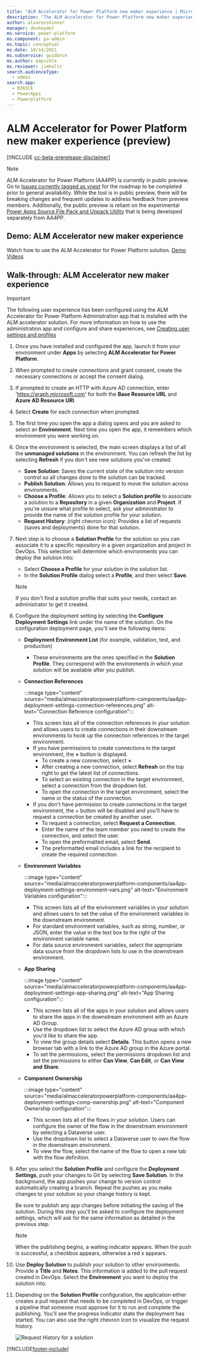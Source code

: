 ```yaml
---
title: "ALM Accelerator for Power Platform new maker experience | MicrosoftDocs"
description: "The ALM Accelerator for Power Platform new maker experience will help you follow ALM patterns and practices. It enables you to source control your solutions and move them from your development environment to test and production environments using DevOps"
author: alvarezskinner
manager: devkeydet
ms.service: power-platform
ms.component: pa-admin
ms.topic: conceptual
ms.date: 10/14/2021
ms.subservice: guidance
ms.author: mapichle
ms.reviewer: jimholtz
search.audienceType: 
  - admin
search.app: 
  - D365CE
  - PowerApps
  - Powerplatform
---
```

# ALM Accelerator for Power Platform new maker experience (preview)

[!INCLUDE [cc-beta-prerelease-disclaimer](../../includes/cc-beta-prerelease-disclaimer.md)]

> [!NOTE]
> ALM Accelerator for Power Platform (AA4PP) is currently in public preview. Go to [Issues currently tagged as vnext](https://github.com/microsoft/coe-starter-kit/issues?q=is%3Aopen+is%3Aissue+label%3Aalm-accelerator+label%3Avnext) for the roadmap to be completed prior to general availability. While the tool is in public preview, there will be breaking changes and frequent updates to address feedback from preview members. Additionally, the public preview is reliant on the experimental [Power Apps Source File Pack and Unpack Utility](https://github.com/microsoft/PowerApps-Language-Tooling) that is being developed separately from AA4PP.

## Demo: ALM Accelerator new maker experience

Watch how to use the ALM Accelerator for Power Platform solution.
[Demo Videos](https://github.com/microsoft/coe-starter-kit/blob/main/CenterofExcellenceALMAccelerator/WALKTHROUGHS.md)

## Walk-through: ALM Accelerator new maker experience

> [!IMPORTANT]
> The following user experience has been configured using the ALM Accelerator for Power Platform Administration app that is installed with the ALM accelerator solution. For more information on how to use the administration app and configure and share experiences, see [Creating user settings and profiles](setup-almacceleratorpowerplatform-deployment-profiles.md)

1. Once you have installed and configured the app, launch it from your environment under **Apps** by selecting **ALM Accelerator for Power Platform**.

1. When prompted to create connections and grant consent, create the necessary connections or accept the consent dialog.

1. If prompted to create an HTTP with Azure AD connection, enter 'https://graph.microsoft.com' for both the **Base Resource URL** and **Azure AD Resource URI**.

1. Select **Create** for each connection when prompted.

1. The first time you open the app a dialog opens and you are asked to select an **Environment**. Next time you open the app, it remembers which environment you were working on.

1. Once the environment is selected, the main screen displays a list of all the **unmanaged solutions** in the environment. You can refresh the list by selecting **Refresh** if you don't see new solutions you've created:

    - **Save Solution**: Saves the current state of the solution into version control so all changes done to the solution can be tracked.
    - **Publish Solution**: Allows you to request to move the solution across environments.
    - **Choose a Profile**: Allows you to select a **Solution profile** to associate a solution to a **Repository** in a given **Organization** and **Project**. If you're unsure what profile to select, ask your administrator to provide the name of the solution profile for your solution.
    - **Request History**: (right chevron icon): Provides a list of requests (saves and deployments) done for that solution.

1. Next step is to choose a **Solution Profile** for the solution so you can associate it to a specific repository in a given organization and project in DevOps. This selection will determine which environments you can deploy the solution into:

   - Select **Choose a Profile** for your solution in the solution list.
   - In the **Solution Profile** dialog select a **Profile**, and then select **Save**.

    > [!NOTE]
    > If you don't find a solution profile that suits your needs, contact an administrator to get it created.

1. Configure the deployment setting by selecting the **Configure Deployment Settings** link under the name of the solution. On the configuration deployment page, you'll see the following items:

   - **Deployment Environment List** (for example, validation, test, and production)

     - These environments are the ones specified in the **Solution Profile**. They correspond with the environments in which your solution will be available after you publish.

   - **Connection References**

      :::image type="content" source="media/almacceleratorpowerplatform-components/aa4pp-deployment-settings-connection-references.png" alt-text="Connection Reference configuration":::

      - This screen lists all of the connection references in your solution and allows users to create connections in their downstream environments to hook up the connection references in the target environment.
      - If you have permissions to create connections in the target environment, the **+** button is displayed.
         - To create a new connection, select **+**.
         - After creating a new connection, select **Refresh** on the top right to get the latest list of connections.
         - To select an existing connection in the target environment, select a connection from the dropdown list.
         - To open the connection in the target environment, select the name or the status of the connection.
      - If you don't have permission to create connections in the target environment, the + button will be disabled and you'll have to request a connection be created by another user.
         - To request a connection, select **Request a Connection**.
         - Enter the name of the team member you need to create the connection, and select the user.
         - To open the preformatted email, select **Send**.
         - The preformatted email includes a link for the recipient to create the required connection.

   - **Environment Variables**

      :::image type="content" source="media/almacceleratorpowerplatform-components/aa4pp-deployment-settings-environment-vars.png" alt-text="Environment Variables configuration":::

      - This screen lists all of the environment variables in your solution and allows users to set the value of the environment variables in the downstream environment.
      - For standard environment variables, such as string, number, or JSON, enter the value in the text box to the right of the environment variable name.
      - For data source environment variables, select the appropriate data source from the dropdown lists to use in the downstream environment.

   - **App Sharing**

      :::image type="content" source="media/almacceleratorpowerplatform-components/aa4pp-deployment-settings-app-sharing.png" alt-text="App Sharing configuration":::

      - This screen lists all of the apps in your solution and allows users to share the apps in the downstream environment with an Azure AD Group.
      - Use  the dropdown list to select the Azure AD group with which you'd like to share the app.
      - To view the group details select **Details**. This button opens a new browser tab with a link to the Azure AD group in the Azure portal.
      - To set the permissions, select the permissions dropdown list and set the permissions to either **Can View**, **Can Edit**, or **Can View and Share**.

   - **Component Ownership**

       :::image type="content" source="media/almacceleratorpowerplatform-components/aa4pp-deployment-settings-comp-ownership.png" alt-text="Component Ownership configuration":::

      - This screen lists all of the flows in your solution. Users can configure the owner of the flow in the downstream environment by selecting a Dataverse user.
      - Use  the dropdown list to select a Dataverse user to own the flow in the downstream environment.
      - To view the flow, select the name of the flow to open a new tab with the flow definition.

1. After you select the **Solution Profile** and configure the **Deployment Settings**, push your changes to Git by selecting **Save Solution**. In the background, the app pushes your change to version control automatically creating a branch. Repeat the pushes as you make changes to your solution so your change history is kept.

    Be sure to publish any app changes before initiating the saving of the solution. During this step you'll be asked to configure the deployment settings, which will ask for the same information as detailed in the previous step.

    > [!NOTE]
    > When the publishing begins, a waiting indicator appears. When the push is successful, a checkbox appears, otherwise a red x appears.

1. Use **Deploy Solution** to publish your solution to other environments. Provide a **Title** and **Notes**. This information is added to the pull request created in DevOps. Select the **Environment** you want to deploy the solution into.

1. Depending on the **Solution Profile** configuration, the application either creates a pull request that needs to be completed in DevOps, or trigger a pipeline that someone must approve for it to run and complete the publishing. You'll see the progress indicator state the deployment has started. You can also use the right chevron icon to visualize the request history.

      ![Request History for a solution](media/almacceleratorpowerplatform-components/aa4pp-request-history.png "Request History for a solution")

[!INCLUDE[footer-include](../../includes/footer-banner.md)]
